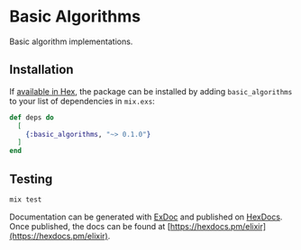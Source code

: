 # Basic Algorithms

Basic algorithm implementations.

## Installation

If [available in Hex](https://hex.pm/docs/publish), the package can be installed
by adding `basic_algorithms` to your list of dependencies in `mix.exs`:

```elixir
def deps do
  [
    {:basic_algorithms, "~> 0.1.0"}
  ]
end
```

## Testing

```bash
mix test
```

Documentation can be generated with [ExDoc](https://github.com/elixir-lang/ex_doc)
and published on [HexDocs](https://hexdocs.pm). Once published, the docs can
be found at [https://hexdocs.pm/elixir](https://hexdocs.pm/elixir).
